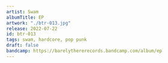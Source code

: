 ```yaml
---
artist: Swam
albumTitle: EP
artwork: "./btr-013.jpg"
release: 2022-07-22
id: btr-013
tags: swam, hardcore, pop punk
draft: false
bandcamp: https://barelythererecords.bandcamp.com/album/ep
---
```


